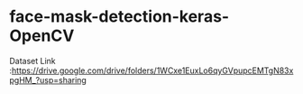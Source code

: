 # face-mask-detection-keras-OpenCV

Dataset Link :https://drive.google.com/drive/folders/1WCxe1EuxLo6qyGVpupcEMTgN83xpgHM_?usp=sharing
